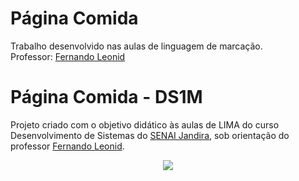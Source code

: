 # Página Comida

Trabalho desenvolvido nas aulas de linguagem de marcação. \
Professor: [Fernando Leonid](https://github.com/fernandoleonid)

# Página Comida - DS1M

Projeto criado com o objetivo didático às aulas de LIMA do curso Desenvolvimento de Sistemas do [SENAI Jandira](https://jandira.sp.senai.br/), sob orientação do professor [Fernando Leonid](https://github.com/fernandoleonid).

<p align="center">
  <a href="https://gabriel-lucena.github.io/pagina_comida/">
    <img src="https://raw.githubusercontent.com/Gabriel-Lucena/pagina_comida/master/img/projeto.png">
  </a>
</p>
